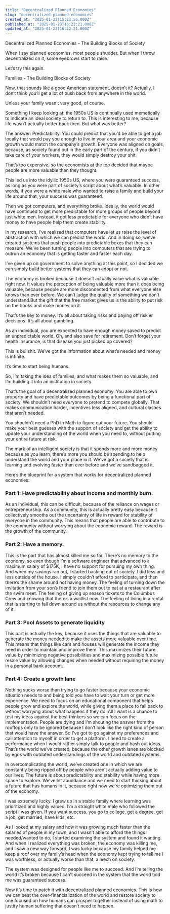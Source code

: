 ```yaml
---
title: "Decentralized Planned Economies"
slug: "decentralized-planned-economies"
created_at: "2025-01-23T15:23:56.000Z"
published_at: "2025-01-23T16:22:21.000Z"
updated_at: "2025-01-23T16:22:21.000Z"
---
```


<p>Decentralized Planned Economies - The Building Blocks of Society</p><p>When I say planned economies, most people shudder. But when I throw decentralized on it, some eyebrows start to raise.</p><p>Let’s try this again.&nbsp;</p><p>Families - The Building Blocks of Society</p><p>Now, that sounds like a good American statement, doesn’t it? Actually, I don’t think you’ll get a lot of push back from anywhere in the world.</p><p>Unless your family wasn’t very good, of course.</p><p>Something I keep looking at: the 1950s US is continually used memetically to indicate an ideal society to return to. This is interesting to me, because life wasn’t actually better back then. But what was better?</p><p>The answer: Predictability. You could predict that you’d be able to get a job locally that would pay you enough to live in your area and your economic growth would match the company’s growth. Everyone was aligned on goals, because, as society found out in the early part of the century, if you didn’t take care of your workers, they would simply destroy your shit.</p><p>That’s too expensive, so the economists at the top decided that maybe people are more valuable than they thought.</p><p>This led us into the idyllic 1950s US, where you were guaranteed success, as long as you were part of society’s script about what’s valuable. In other words, if you were a white male who wanted to raise a family and build your life around that, your success was guaranteed.</p><p>Then we got computers, and everything broke. Ideally, the world would have continued to get more predictable for more groups of people beyond just white men. Instead, it got less predictable for everyone who didn’t have money to have people help them create stability.</p><p>In my research, I’ve realized that computers have let us raise the level of abstraction with which we can predict the world. And in doing so, we’ve created systems that push people into predictable boxes that they can measure. We’ve been turning people into computers that are trying to outrun an economy that is getting faster and faster each day.</p><p>I’ve given up on government to solve anything at this point, so I decided we can simply build better systems that they can adopt or not.</p><p>The economy is broken because it doesn’t actually value what is valuable right now. It values the perception of being valuable more than it does being valuable, because people are more disconnected from what everyone else knows than ever before. We can’t judge the quality of something we don’t understand.But the gift that the free market gives us is the ability to put risk on the books and make money on it.</p><p>That’s the key to money. It’s all about taking risks and paying off riskier decisions. It’s all about gambling.</p><p>As an individual, you are expected to have enough money saved to predict an unpredictable world. Oh, and also save for retirement. Don’t forget your health insurance, is that disease you just picked up covered?</p><p>This is bullshit. We’ve got the information about what’s needed and money is infinite.&nbsp;</p><p>It’s time to start being humans.</p><p>So, I’m taking the idea of families, and what makes them so valuable, and I’m building it into an institution in society.</p><p>That’s the goal of a decentralized planned economy. You are able to own property and have predictable outcomes by being a functional part of society. We shouldn’t need everyone to pretend to compete globally. That makes communication harder, incentives less aligned, and cultural clashes that aren’t needed.&nbsp;</p><p>You shouldn’t need a PhD in Math to figure out your future. You should make your best guesses with the support of society and get the ability to update your understanding of the world when you need to, without putting your entire future at risk.</p><p>The mark of an intelligent society is that it spends more and more money because as you learn, there’s more you should be spending to help understand the world and your place in it. We’ve got a society that is learning and evolving faster than ever before and we’ve sandbagged it.</p><p>Here’s the blueprint for a system that works for decentralized planned economies:</p><h3 id="part-1-have-predictability-about-income-and-monthly-burn">Part 1: Have predictability about income and monthly burn.&nbsp;</h3><p>As an individual, this can be difficult, because of the reliance on wages or entrepreneurship. As a community, this is actually pretty easy because it collectively smooths out the uncertainty of life in reward for stability of everyone in the community. This means that people are able to contribute to the community without worrying about the economic reward. The reward is the growth of the community.</p><h3 id="part-2-have-a-memory">Part 2: Have a memory.&nbsp;</h3><p>This is the part that has almost killed me so far. There’s no memory to the economy, so even though I’m a software engineer that advanced to a maximum salary of $175K, I have no support for pursuing my own thing. And when my savings ran out, I started backing out of society. I did less and less outside of the house. I simply couldn’t afford to participate, and then there’s the shame around not having money. The feeling of turning down the invitation from your son’s friend to join them out to eat at a restaurant after the swim meet. The feeling of giving up season tickets to the Columbus Crew and knowing that there’s a waitlist now. The feeling of living in a rental that is starting to fall down around us without the resources to change any of it.</p><h3 id="part-3-pool-assets-to-generate-liquidity">Part 3: Pool Assets to generate liquidity</h3><p>This part is actually the key, because it uses the things that are valuable to generate the money needed to make the assets more valuable over time. This means that things like cars and houses will generate the income they need in order to maintain and improve them. This maximizes their future value by minimizing negative possibilities and maximizing possible future resale value by allowing changes when needed without requiring the money in a personal bank account.</p><h3 id="part-4-create-a-growth-lane">Part 4: Create a growth lane</h3><p>Nothing sucks worse than trying to go faster because your economic situation needs to and being told you have to wait your turn or get more experience. We need to focus on an educational component that helps people grow and explore the world, while giving them a place to fall back to without worrying about what happens if they do. All I want is a chance to test my ideas against the best thinkers so we can focus on the implementation. People are dying and I’m shouting the answer from the rooftops only to be ignored because I don’t look like the right kind of person that would have the answer. So I’ve got to go against my preferences and call attention to myself in order to get a platform. I need to create a performance when I would rather simply talk to people and hash out ideas. That’s the world we’ve created, because the other growth lanes are blocked by egos with outdated understandings of the world and outdated systems.</p><p>In overcomplicating the world, we’ve created one in which we are constantly being ripped off by people who aren’t actually adding value to our lives. The future is about predictability and stability while having more space to explore. We’ve hit abundance and we need to start thinking about a future that has humans in it, because right now we’re optimizing them out of the economy.</p><p>I was extremely lucky. I grew up in a stable family where learning was prioritized and highly valued. I’m a straight white male who followed the script I was given. If you want success, you go to college, get a degree, get a job, get married, have kids, etc.</p><p>As I looked at my salary and how it was growing much faster than the salaries of people in my town, and I wasn’t able to afford the things I needed/wanted to do, I started examining the system and found it wanting. And when I realized everything was broken, the economy was killing me, and I saw a new way forward, I was lucky because my family helped me keep a roof over my family’s head when the economy kept trying to tell me I was worthless, or actually worse than that, a leech on society.</p><p>The system was designed for people like me to succeed. And I’m telling the world it’s broken because I can’t succeed in the system that the world told me was guaranteed success. </p><p>Now it’s time to patch it with decentralized planned economies. This is how we can beat the over-financialization of the world and restore society to one focused on how humans can prosper together instead of using math to justify human suffering that doesn’t need to happen.</p>